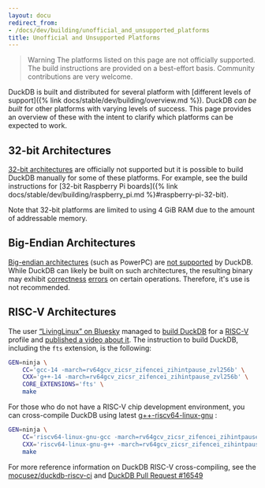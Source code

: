 ```yaml
---
layout: docu
redirect_from:
- /docs/dev/building/unofficial_and_unsupported_platforms
title: Unofficial and Unsupported Platforms
---
```


> Warning
> The platforms listed on this page are not officially supported.
> The build instructions are provided on a best-effort basis.
> Community contributions are very welcome.

DuckDB is built and distributed for several platform with [different levels of support]({% link docs/stable/dev/building/overview.md %}).
DuckDB _can be built_ for other platforms with varying levels of success.
This page provides an overview of these with the intent to clarify which platforms can be expected to work.

## 32-bit Architectures

[32-bit architectures](https://en.wikipedia.org/wiki/32-bit_computing) are officially not supported but it is possible to build DuckDB manually for some of these platforms.
For example, see the build instructions for [32-bit Raspberry Pi boards]({% link docs/stable/dev/building/raspberry_pi.md %}#raspberry-pi-32-bit).

Note that 32-bit platforms are limited to using 4 GiB RAM due to the amount of addressable memory.

## Big-Endian Architectures

[Big-endian architectures](https://en.wikipedia.org/wiki/Endianness) (such as PowerPC) are [not supported](https://duckdblabs.com/community_support_policy#architectures) by DuckDB.
While DuckDB can likely be built on such architectures,
the resulting binary may exhibit [correctness](https://github.com/duckdb/duckdb/issues/5548) [errors](https://github.com/duckdb/duckdb/issues/9714) on certain operations.
Therefore, it's use is not recommended.

## RISC-V Architectures

The user [“LivingLinux” on Bluesky](https://bsky.app/profile/livinglinux.bsky.social) managed to [build DuckDB](https://bsky.app/profile/livinglinux.bsky.social/post/3lak5q7mmg42j) for a [RISC-V](https://en.wikipedia.org/wiki/RISC-V) profile and [published a video about it](https://www.youtube.com/watch?v=G6uVDH3kvNQ). The instruction to build DuckDB, including the `fts` extension, is the following:

```bash
GEN=ninja \
    CC='gcc-14 -march=rv64gcv_zicsr_zifencei_zihintpause_zvl256b' \
    CXX='g++-14 -march=rv64gcv_zicsr_zifencei_zihintpause_zvl256b' \
    CORE_EXTENSIONS='fts' \
    make
```

For those who do not have a RISC-V chip development environment, you can cross-compile DuckDB using latest [g++-riscv64-linux-gnu](https://github.com/riscv-collab/riscv-gnu-toolchain) :

```bash
GEN=ninja \
    CC='riscv64-linux-gnu-gcc -march=rv64gcv_zicsr_zifencei_zihintpause_zvl256b' \
    CXX='riscv64-linux-gnu-g++ -march=rv64gcv_zicsr_zifencei_zihintpause_zvl256b' \
    make
```

For more reference information on DuckDB RISC-V cross-compiling, see the [mocusez/duckdb-riscv-ci](https://github.com/mocusez/duckdb-riscv-ci) and [DuckDB Pull Request #16549](https://github.com/duckdb/duckdb/pull/16549)

